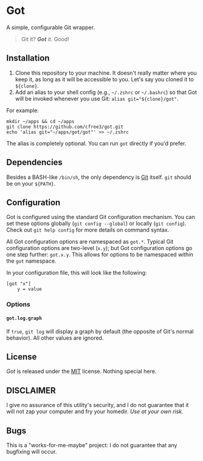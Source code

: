 Got
===
A simple, configurable Git wrapper.

> Git it? ***Got** it.* Good!

Installation
------------

1. Clone this repository to your machine. It doesn't really matter where you keep it, as long as it
   will be accessible to you. Let's say you cloned it to `${clone}`.
2. Add an alias to your shell config (e.g., `~/.zshrc` or `~/.bashrc`) so that Got will be invoked
   whenever you use Git: `alias git="${clone}/got"`.

For example:

```shell
mkdir ~/apps && cd ~/apps
git clone https://github.com/cfree3/got.git
echo 'alias git="~/apps/got/got"' >> ~/.zshrc
```

The alias is completely optional. You can run `got` directly if you'd prefer.

Dependencies
------------
Besides a BASH-like `/bin/sh`, the only dependency is [Git][git] itself. `git` should be on your
`${PATH}`.

Configuration
-------------

Got is configured using the standard Git configuration mechanism. You can set these options globally
(`git config --global`) or locally (`git config`). Check out `git help config` for more details
on command syntax.

All Got configuration options are namespaced as `got.*`. Typical Git configuration options are
two-level (`x.y`); but Got configuration options go one step further: `got.x.y`. This allows for
options to be namespaced _within_ the `got` namespace.

In your configuration file, this will look like the following:

```
[got "x"]
    y = value
```

### Options

#### `got.log.graph`

If `true`, `git log` will display a graph by default (the opposite of Git's normal behavior). All
other values are ignored.

License
-------
_Got_ is released under the [MIT][mit] license. Nothing special here.

DISCLAIMER
----------
I give no assurance of this utility's security, and I do not guarantee that it will not zap your
computer and fry your homedir. _Use at your own risk._

Bugs
----
This is a "works-for-me-maybe" project: I do not guarantee that any bugfixing will occur.

[git]: http://git-scm.com
[mit]: http://www.tldrlegal.com/l/MIT
